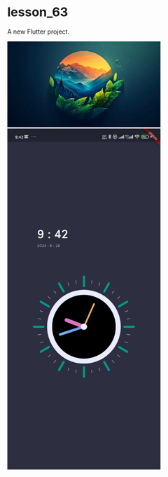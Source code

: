 # lesson_63

A new Flutter project.



<img src="assets/images/img1.png" width="350" title="hover text" alt="">
<img src="assets/images/img2.png" width="350" title="hover text" alt="">
